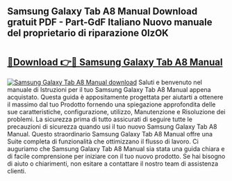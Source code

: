 ## Samsung Galaxy Tab A8 Manual Download gratuit PDF - Part-GdF Italiano Nuovo manuale del proprietario di riparazione 0lzOK

# <h2><a href="http://dfcerj.blite.top/?on=Samsung+Galaxy+Tab+A8+Manual">🔗Download 👉🔴 Samsung Galaxy Tab A8 Manual</a></h2>

[![Samsung Galaxy Tab A8 Manual download](https://i.imgur.com/lujVjoI.png)](http://dfcerj.blite.top/?on=Samsung+Galaxy+Tab+A8+Manual)
Saluti e benvenuto nel manuale di Istruzioni per il tuo Samsung Galaxy Tab A8 Manual appena acquistato. Questa guida è appositamente progettata per aiutarti a ottenere il massimo dal tuo Prodotto fornendo una spiegazione approfondita delle sue caratteristiche, configurazione, utilizzo, Manutenzione e Risoluzione dei problemi. La sicurezza prima di tutto assicurati di seguire tutte le precauzioni di sicurezza quando usi il tuo nuovo Samsung Galaxy Tab A8 Manual. Questo straordinario Samsung Galaxy Tab A8 Manual offre una Suite completa di funzionalità che ottimizzano il flusso di lavoro. Ci auguriamo che Samsung Galaxy Tab A8 Manual sia stata una guida chiara e di facile comprensione per iniziare con il tuo nuovo prodotto. Se hai bisogno di aiuto o chiarimenti, non esitare a contattare il nostro team di assistenza clienti.
